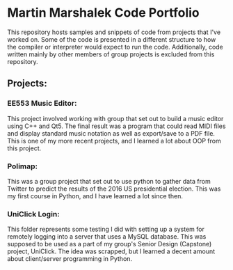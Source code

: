 # Martin Marshalek Code Portfolio
This repository hosts samples and snippets of code from projects that I've worked on. Some of the code is presented in a different structure to how the compiler or interpreter would expect to run the code. Additionally, code written mainly by other members of group projects is excluded from this repository.

## Projects:

### EE553 Music Editor:
This project involved working with group that set out to build a music editor using C++ and Qt5. The final result was a program that could read MIDI files and display standard music notation as well as export/save to a PDF file. This is one of my more recent projects, and I learned a lot about OOP from this project.

### Polimap:
This was a group project that set out to use python to gather data from Twitter to predict the results of the 2016 US presidential election. This was my first course in Python, and I have learned a lot since then.

### UniClick Login:
This folder represents some testing I did with setting up a system for remotely logging into a server that uses a MySQL database. This was supposed to be used as a part of my group's Senior Design (Capstone) project, UniClick. The idea was scrapped, but I learned a decent amount about client/server programming in Python. 
